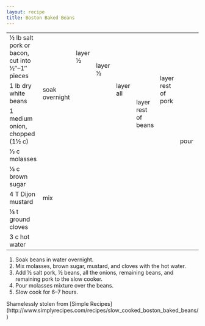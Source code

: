 ```yaml
---
layout: recipe
title: Boston Baked Beans
---
```

<table>
<tr>
  <td>&frac12; lb salt pork or bacon, cut into &frac12;&Prime;&ndash;1&Prime; pieces</td>
  <td class="righthide">&nbsp;</td>
  <td>layer  &frac12;</td>
  <td rowspan="2">layer &frac12;</td>
  <td rowspan="3">layer all</td>
  <td class="righthide">&nbsp;</td>
  <td rowspan="3">layer rest of pork</td>
  <td rowspan="8">pour</td>
  <td rowspan="8">slow cook 6&ndash;7 hours</td>
</tr>
<tr>
  <td>1 lb dry white beans</td>
  <td>soak overnight</td>
  <td class="righthide">&nbsp;</td>
  <td rowspan="2">layer rest of beans</td>
  <!-- <td class="righthide tophide">&nbsp;</td> -->
</tr>
<tr>
  <td>1 medium onion, chopped (1&frac12;&nbsp;c)</td>
  <td colspan="3" class="righthide">&nbsp;</td>
</tr>
<tr>
  <td>&#x2153; c molasses</td>
  <td rowspan="5" colspan="6">mix</td>
</tr>
<tr>
  <td>&#x215B; c brown sugar</td>
</tr>
<tr>
  <td>4 T Dijon mustard</td>
</tr>
<tr>
  <td>&#x215B;  t ground cloves</td>
</tr>
<tr>
  <td>3 c hot water</td>
</tr>
</table>

1. Soak beans in water overnight.
1. Mix molasses, brown sugar, mustard, and cloves with the hot water.
1. Add &frac12; salt pork, &frac12; beans, all the onions, remaining beans, and remaining pork to the slow cooker.
1. Pour molasses mixture over the beans.
1. Slow cook for 6&ndash;7 hours.

<p class="confession">Shamelessly stolen from [Simple Recipes](http://www.simplyrecipes.com/recipes/slow_cooked_boston_baked_beans/)</p>
